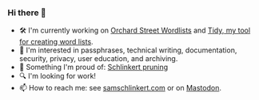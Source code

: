 ### Hi there 👋

<!--
**sts10/sts10** is a ✨ _special_ ✨ repository because its `README.md` (this file) appears on your GitHub profile.

Here are some ideas to get you started:
-->

- 🛠️  I'm currently working on [Orchard Street Wordlists](https://github.com/sts10/orchard-street-wordlists) and [Tidy, my tool for creating word lists](https://github.com/sts10/tidy).
- 📒 I'm interested in passphrases, technical writing, documentation, security, privacy, user education, and archiving.
- 💪 Something I'm proud of: [Schlinkert pruning](https://sts10.github.io/2022/08/12/efficiently-pruning-until-uniquely-decodable.html)
- 🔍 I'm looking for work!
- 📫 How to reach me: see [samschlinkert.com](https://www.samschlinkert.com/#contact) or on <a rel="me" href="https://hachyderm.io/@schlink">Mastodon</a>.
